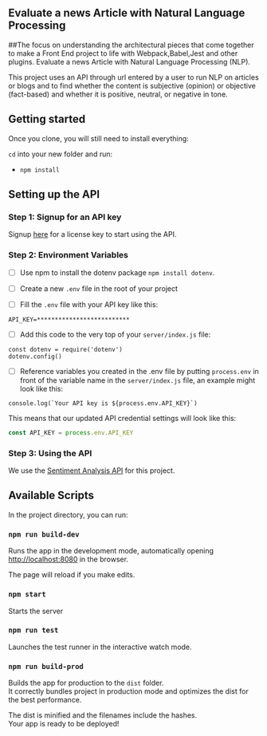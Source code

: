 ## Evaluate a news Article with Natural Language Processing

##The focus on understanding the architectural pieces that come together to make a Front End project to life with Webpack,Babel,Jest and other plugins.
Evaluate a news Article with Natural Language Processing (NLP).

This project uses an API through url entered by a user to run NLP on articles or blogs and to find whether the content is subjective (opinion) or objective (fact-based) and whether it is positive, neutral, or negative in tone.

## Getting started

Once you clone, you will still need to install everything:

`cd` into your new folder and run:
- `npm install`

## Setting up the API

### Step 1: Signup for an API key
Signup [here](https://www.meaningcloud.com/developer/create-account) for a license key to start using the API.

### Step 2: Environment Variables

- [ ] Use npm to install the dotenv package ```npm install dotenv```.
- [ ] Create a new ```.env``` file in the root of your project

- [ ] Fill the ```.env``` file with your API key like this:
```
API_KEY=**************************
```
- [ ] Add this code to the very top of your ```server/index.js``` file:
```
const dotenv = require('dotenv')
dotenv.config()
```
- [ ] Reference variables you created in the .env file by putting ```process.env``` in front of the variable name in the ```server/index.js``` file, an example might look like this:
```
console.log(`Your API key is ${process.env.API_KEY}`)
```
This means that our updated API credential settings will look like this:
```javascript
const API_KEY = process.env.API_KEY
```

### Step 3: Using the API

We use the [Sentiment Analysis API](https://www.meaningcloud.com/developer/sentiment-analysis) for this project.

## Available Scripts

In the project directory, you can run:

### `npm run build-dev`

Runs the app in the development mode, automatically opening [http://localhost:8080](http://localhost:8080) in the browser.

The page will reload if you make edits.

### `npm start`
Starts the server

### `npm run test`

Launches the test runner in the interactive watch mode.

### `npm run build-prod`

Builds the app for production to the `dist` folder.<br />
It correctly bundles project in production mode and optimizes the dist for the best performance.

The dist is minified and the filenames include the hashes.<br />
Your app is ready to be deployed!
